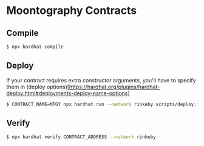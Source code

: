 # Moontography Contracts

## Compile

```sh
$ npx hardhat compile
```

## Deploy

If your contract requires extra constructor arguments, you'll have to specify them in (deploy options)[https://hardhat.org/plugins/hardhat-deploy.html#deployments-deploy-name-options]

```sh
$ CONTRACT_NAME=MTGY npx hardhat run --network rinkeby scripts/deploy.js
```

## Verify

```sh
$ npx hardhat verify CONTRACT_ADDRESS --network rinkeby
```
